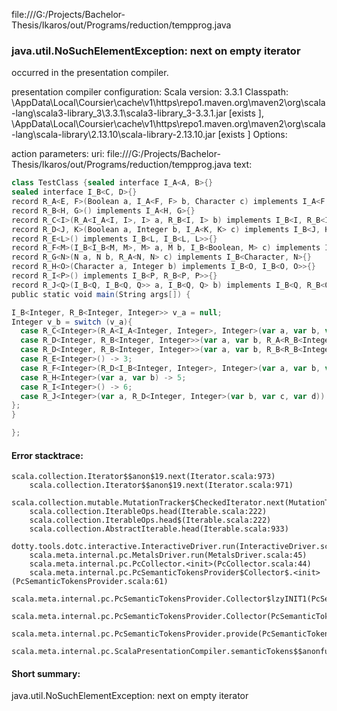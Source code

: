 file:///G:/Projects/Bachelor-Thesis/Ikaros/out/Programs/reduction/tempprog.java
### java.util.NoSuchElementException: next on empty iterator

occurred in the presentation compiler.

presentation compiler configuration:
Scala version: 3.3.1
Classpath:
<HOME>\AppData\Local\Coursier\cache\v1\https\repo1.maven.org\maven2\org\scala-lang\scala3-library_3\3.3.1\scala3-library_3-3.3.1.jar [exists ], <HOME>\AppData\Local\Coursier\cache\v1\https\repo1.maven.org\maven2\org\scala-lang\scala-library\2.13.10\scala-library-2.13.10.jar [exists ]
Options:



action parameters:
uri: file:///G:/Projects/Bachelor-Thesis/Ikaros/out/Programs/reduction/tempprog.java
text:
```scala
class TestClass {sealed interface I_A<A, B>{}
sealed interface I_B<C, D>{}
record R_A<E, F>(Boolean a, I_A<F, F> b, Character c) implements I_A<F, E>{}
record R_B<H, G>() implements I_A<H, G>{}
record R_C<I>(R_A<I_A<I, I>, I> a, R_B<I, I> b) implements I_B<I, R_B<I, I>>{}
record R_D<J, K>(Boolean a, Integer b, I_A<K, K> c) implements I_B<J, K>{}
record R_E<L>() implements I_B<L, I_B<L, L>>{}
record R_F<M>(I_B<I_B<M, M>, M> a, M b, I_B<Boolean, M> c) implements I_B<M, I_B<M, M>>{}
record R_G<N>(N a, N b, R_A<N, N> c) implements I_B<Character, N>{}
record R_H<O>(Character a, Integer b) implements I_B<O, I_B<O, O>>{}
record R_I<P>() implements I_B<P, R_B<P, P>>{}
record R_J<Q>(I_B<Q, I_B<Q, Q>> a, I_B<Q, Q> b) implements I_B<Q, R_B<Q, Q>>{}
public static void main(String args[]) {

I_B<Integer, R_B<Integer, Integer>> v_a = null;
Integer v_b = switch (v_a){
  case R_C<Integer>(R_A<I_A<Integer, Integer>, Integer>(var a, var b, var c), R_B<Integer, Integer>()) -> 0; 
  case R_D<Integer, R_B<Integer, Integer>>(var a, var b, R_A<R_B<Integer, Integer>, R_B<Integer, Integer>>(var c, var d, var e)) -> 1; 
  case R_D<Integer, R_B<Integer, Integer>>(var a, var b, R_B<R_B<Integer, Integer>, R_B<Integer, Integer>>()) -> 2; 
  case R_E<Integer>() -> 3; 
  case R_F<Integer>(R_D<I_B<Integer, Integer>, Integer>(var a, var b, var c), var d, R_D<Boolean, Integer>(var e, var f, var g)) -> 4; 
  case R_H<Integer>(var a, var b) -> 5; 
  case R_I<Integer>() -> 6; 
  case R_J<Integer>(var a, R_D<Integer, Integer>(var b, var c, var d)) -> 7; 
};
}

};
```



#### Error stacktrace:

```
scala.collection.Iterator$$anon$19.next(Iterator.scala:973)
	scala.collection.Iterator$$anon$19.next(Iterator.scala:971)
	scala.collection.mutable.MutationTracker$CheckedIterator.next(MutationTracker.scala:76)
	scala.collection.IterableOps.head(Iterable.scala:222)
	scala.collection.IterableOps.head$(Iterable.scala:222)
	scala.collection.AbstractIterable.head(Iterable.scala:933)
	dotty.tools.dotc.interactive.InteractiveDriver.run(InteractiveDriver.scala:168)
	scala.meta.internal.pc.MetalsDriver.run(MetalsDriver.scala:45)
	scala.meta.internal.pc.PcCollector.<init>(PcCollector.scala:44)
	scala.meta.internal.pc.PcSemanticTokensProvider$Collector$.<init>(PcSemanticTokensProvider.scala:61)
	scala.meta.internal.pc.PcSemanticTokensProvider.Collector$lzyINIT1(PcSemanticTokensProvider.scala:61)
	scala.meta.internal.pc.PcSemanticTokensProvider.Collector(PcSemanticTokensProvider.scala:61)
	scala.meta.internal.pc.PcSemanticTokensProvider.provide(PcSemanticTokensProvider.scala:90)
	scala.meta.internal.pc.ScalaPresentationCompiler.semanticTokens$$anonfun$1(ScalaPresentationCompiler.scala:110)
```
#### Short summary: 

java.util.NoSuchElementException: next on empty iterator